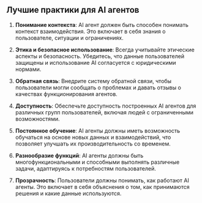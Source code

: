 ## Лучшие практики для AI агентов

1. **Понимание контекста**: AI агент должен быть способен понимать контекст взаимодействия. Это включает в себя знания о пользователе, ситуации и ограничениях.

2. **Этика и безопасное использование**: Всегда учитывайте этические аспекты и безопасность. Убедитесь, что данные пользователей защищены и использование AI согласуется с юридическими нормами.

3. **Обратная связь**: Внедрите систему обратной связи, чтобы пользователи могли сообщать о проблемах и давать отзывы о качествах функционирования агентов.

4. **Доступность**: Обеспечьте доступность построенных AI агентов для различных групп пользователей, включая людей с ограниченными возможностями.

5. **Постоянное обучение**: AI агенты должны иметь возможность обучаться на основе новых данных и взаимодействий, что позволяет улучшать их производительность со временем.

6. **Разнообразие функций**: AI агенты должны быть многофункциональными и способными выполнять различные задачи, адаптируясь к потребностям пользователей.

7. **Прозрачность**: Пользователи должны понимать, как работают AI агенты. Это включает в себя объяснения о том, как принимаются решения и какие данные используются.